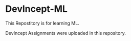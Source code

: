 # DevIncept-ML

This Repostitory is for learning ML.

DevIncept Assignments were uploaded in this repository.
